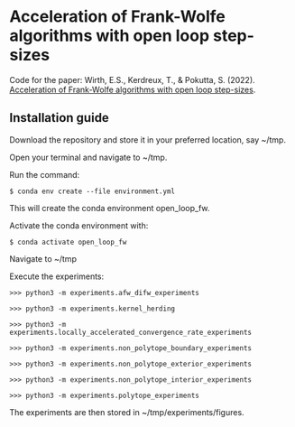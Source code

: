 # Acceleration of Frank-Wolfe algorithms with open loop step-sizes

Code for the paper:
Wirth, E.S., Kerdreux, T., & Pokutta, S. (2022).
[Acceleration of Frank-Wolfe algorithms with open loop step-sizes](https://arxiv.org/abs/2205.12838).

## Installation guide

Download the repository and store it in your preferred location, say ~/tmp.

Open your terminal and navigate to ~/tmp.

Run the command:
```shell script
$ conda env create --file environment.yml
```

This will create the conda environment open_loop_fw.

Activate the conda environment with:
```shell script
$ conda activate open_loop_fw
```
Navigate to ~/tmp

Execute the experiments:
```python3 script
>>> python3 -m experiments.afw_difw_experiments
```
```python3 script
>>> python3 -m experiments.kernel_herding
```
```python3 script
>>> python3 -m experiments.locally_accelerated_convergence_rate_experiments
```
```python3 script
>>> python3 -m experiments.non_polytope_boundary_experiments
```
```python3 script
>>> python3 -m experiments.non_polytope_exterior_experiments
```
```python3 script
>>> python3 -m experiments.non_polytope_interior_experiments
```
```python3 script
>>> python3 -m experiments.polytope_experiments
```

The experiments are then stored in ~/tmp/experiments/figures.